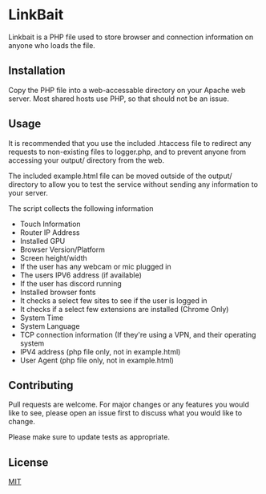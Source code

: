 # LinkBait

Linkbait is a PHP file used to store browser and connection information on anyone who loads the file.

## Installation

Copy the PHP file into a web-accessable directory on your Apache web server. Most shared hosts use PHP, so that should not be an issue. 


## Usage

It is recommended that you use the included .htaccess file to redirect any requests to non-existing files to logger.php, and to prevent anyone from accessing your output/ directory from the web.

The included example.html file can be moved outside of the output/ directory to allow you to test the service without sending any information to your server. 

The script collects the following information


- Touch Information
- Router IP Address
- Installed GPU
- Browser Version/Platform
- Screen height/width
- If the user has any webcam or mic plugged in
- The users IPV6 address (if available)
- If the user has discord running
- Installed browser fonts
- It checks a select few sites to see if the user is logged in
- It checks if a select few extensions are installed (Chrome Only) 
- System Time
- System Language
- TCP connection information (If they're using a VPN, and their operating system
- IPV4 address (php file only, not in example.html)
- User Agent (php file only, not in example.html)


## Contributing
Pull requests are welcome. For major changes or any features you would like to see, please open an issue first to discuss what you would like to change.

Please make sure to update tests as appropriate.

## License
[MIT](https://choosealicense.com/licenses/mit/)
